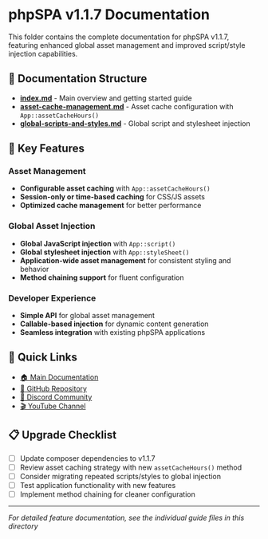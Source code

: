 # phpSPA v1.1.7 Documentation

This folder contains the complete documentation for phpSPA v1.1.7, featuring enhanced global asset management and improved script/style injection capabilities.

## 📁 Documentation Structure

- **[index.md](./index.md)** - Main overview and getting started guide
- **[asset-cache-management.md](./asset-cache-management.md)** - Asset cache configuration with `App::assetCacheHours()`
- **[global-scripts-and-styles.md](./global-scripts-and-styles.md)** - Global script and stylesheet injection

## 🚀 Key Features

### Asset Management
- **Configurable asset caching** with `App::assetCacheHours()`
- **Session-only or time-based caching** for CSS/JS assets
- **Optimized cache management** for better performance

### Global Asset Injection
- **Global JavaScript injection** with `App::script()`
- **Global stylesheet injection** with `App::styleSheet()`
- **Application-wide asset management** for consistent styling and behavior
- **Method chaining support** for fluent configuration

### Developer Experience
- **Simple API** for global asset management
- **Callable-based injection** for dynamic content generation
- **Seamless integration** with existing phpSPA applications

## 🔗 Quick Links

- [🏠 Main Documentation](https://phpspa.readthedocs.io)
- [📝 GitHub Repository](https://github.com/dconco/phpspa)
- [💬 Discord Community](https://discord.gg/FeVQs73C)
- [🎬 YouTube Channel](https://youtube.com/@daveconco)

## 📋 Upgrade Checklist

- [ ] Update composer dependencies to v1.1.7
- [ ] Review asset caching strategy with new `assetCacheHours()` method
- [ ] Consider migrating repeated scripts/styles to global injection
- [ ] Test application functionality with new features
- [ ] Implement method chaining for cleaner configuration

---

*For detailed feature documentation, see the individual guide files in this directory*